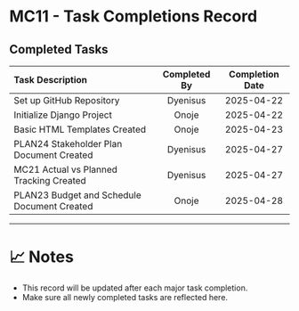 # MC11 - Task Completions Record

## Completed Tasks

| Task Description                        | Completed By | Completion Date |
|:----------------------------------------|:------------:|:---------------:|
| Set up GitHub Repository                | Dyenisus     | 2025-04-22      |
| Initialize Django Project               | Onoje        | 2025-04-22      |
| Basic HTML Templates Created            | Onoje        | 2025-04-23      |
| PLAN24 Stakeholder Plan Document Created| Dyenisus     | 2025-04-27      |
| MC21 Actual vs Planned Tracking Created | Dyenisus     | 2025-04-27      |
| PLAN23 Budget and Schedule Document Created | Onoje    | 2025-04-28      |

---

# 📈 Notes
- This record will be updated after each major task completion.
- Make sure all newly completed tasks are reflected here.
